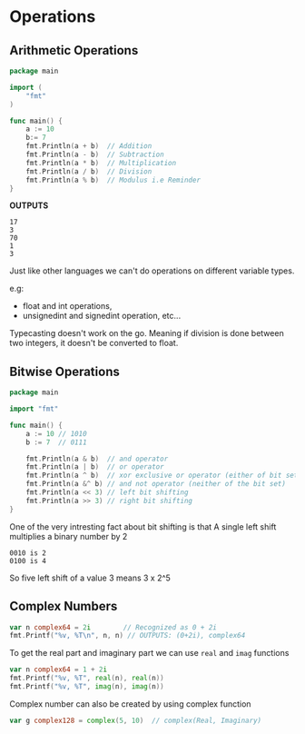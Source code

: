 # Operations

## Arithmetic Operations

```go
package main

import (
    "fmt"
)

func main() {
    a := 10
    b:= 7
    fmt.Println(a + b)  // Addition
    fmt.Println(a - b)  // Subtraction
    fmt.Println(a * b)  // Multiplication
    fmt.Println(a / b)  // Division
    fmt.Println(a % b)  // Modulus i.e Reminder
}
```

**OUTPUTS**
```
17
3
70
1
3
```

Just like other languages we can't do operations on different variable types. 

e.g:
* float and int operations, 
* unsignedint and signedint operation, etc...

Typecasting doesn't work on the go. Meaning if division is done between two integers, it doesn't be converted to float.

## Bitwise Operations

```go
package main

import "fmt"

func main() {
    a := 10 // 1010
    b := 7  // 0111

    fmt.Println(a & b)  // and operator                                 0010
    fmt.Println(a | b)  // or operator                                  1111
    fmt.Println(a ^ b)  // xor exclusive or operator (either of bit set)    1101
    fmt.Println(a &^ b) // and not operator (neither of the bit set)    0000
    fmt.Println(a << 3) // left bit shifting                            01010000
    fmt.Println(a >> 3) // right bit shifting                           00000001
}

```

One of the very intresting fact about bit shifting is that 
A single left shift multiplies a binary number by 2

```
0010 is 2
0100 is 4
```

So five left shift of a value 3 means
3 x 2^5


## Complex Numbers

```go
var n complex64 = 2i        // Recognized as 0 + 2i
fmt.Printf("%v, %T\n", n, n) // OUTPUTS: (0+2i), complex64
```

To get the real part and imaginary part we can use `real` and `imag` functions

```go
var n complex64 = 1 + 2i
fmt.Printf("%v, %T", real(n), real(n))
fmt.Printf("%v, %T", imag(n), imag(n))
```

Complex number can also be created by using complex function

```go
var g complex128 = complex(5, 10)  // complex(Real, Imaginary)
```
